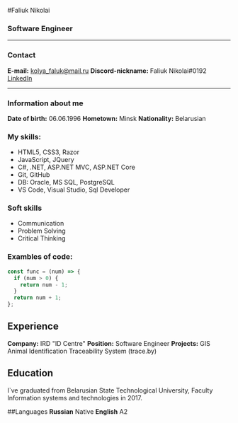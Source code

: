#Faliuk Nikolai
### Software Engineer

---

### Contact

**E-mail:** kolya_faluk@mail.ru
**Discord-nickname:** Faliuk Nikolai#0192
[LinkedIn](https://www.linkedin.com/in/nikolai-faliuk-2679281b2/)

---

### Information about me
**Date of birth:** 06.06.1996
**Hometown:** Minsk
**Nationality:** Belarusian

### My skills:

- HTML5, CSS3, Razor
- JavaScript, JQuery
- C#, .NET, ASP.NET MVC, ASP.NET Core
- Git, GitHub
- DB: Oracle, MS SQL, PostgreSQL
- VS Code, Visual Studio, Sql Developer

### Soft skills

- Communication
- Problem Solving
- Critical Thinking

### Exambles of code:

```javascript
const func = (num) => {
  if (num > 0) {
    return num - 1;
  }
  return num + 1;
};
```

## Experience
**Company:** IRD "ID Centre"
**Position:** Software Engineer
**Projects:** GIS Animal Identification Traceability System (trace.by)

## Education
I`ve graduated from Belarusian State Technological University, Faculty Information systems and technologies in 2017.

##Languages
**Russian** Native
**English** A2
